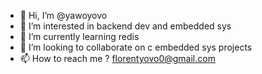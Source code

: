 - 👋 Hi, I’m @yawoyovo
- 👀 I’m interested in backend dev and embedded sys
- 🌱 I’m currently learning redis
- 💞️ I’m looking to collaborate on c embedded sys projects
- 📫 How to reach me ? florentyovo0@gmail.com

<!---
yawoyovo/yawoyovo is a ✨ special ✨ repository because its `README.md` (this file) appears on your GitHub profile.
You can click the Preview link to take a look at your changes.
--->
